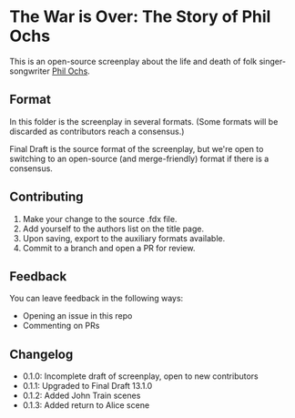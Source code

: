 # The War is Over: The Story of Phil Ochs

This is an open-source screenplay about the life and death of folk singer-songwriter [Phil Ochs](https://en.wikipedia.org/wiki/Phil_Ochs).

## Format

In this folder is the screenplay in several formats.  (Some formats will be discarded as contributors reach a consensus.)

Final Draft is the source format of the screenplay, but we're open to switching to an open-source (and merge-friendly) format if there is a consensus.

## Contributing

1. Make your change to the source .fdx file.
2. Add yourself to the authors list on the title page.
3. Upon saving, export to the auxiliary formats available.
4. Commit to a branch and open a PR for review.

## Feedback

You can leave feedback in the following ways:

- Opening an issue in this repo
- Commenting on PRs

## Changelog

- 0.1.0: Incomplete draft of screenplay, open to new contributors
- 0.1.1: Upgraded to Final Draft 13.1.0
- 0.1.2: Added John Train scenes
- 0.1.3: Added return to Alice scene
